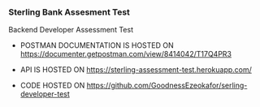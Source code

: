 ### Sterling Bank Assesment Test 
Backend Developer Assessment Test

* POSTMAN DOCUMENTATION IS HOSTED  ON https://documenter.getpostman.com/view/8414042/T17Q4PR3
    
* API IS HOSTED ON https://sterling-assessment-test.herokuapp.com/

* CODE HOSTED ON https://github.com/GoodnessEzeokafor/serling-developer-test
<!-- sudo systemctl status redis -->